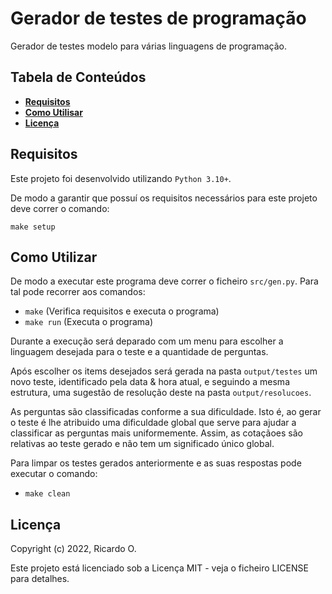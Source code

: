 # Gerador de testes de programação

Gerador de testes modelo para várias linguagens de programação.

## Tabela de Conteúdos

- **[Requisitos](#requisitos)**
- **[Como Utilisar](#como-utilizar)**
- **[Licença](#licença)**

## Requisitos

Este projeto foi desenvolvido utilizando `Python 3.10+`.

De modo a garantir que possuí os requisitos necessários para este projeto deve correr o comando:

`make setup`

## Como Utilizar

De modo a executar este programa deve correr o ficheiro `src/gen.py`. Para tal pode recorrer aos comandos:
- `make` (Verifica requisitos e executa o programa)
- `make run` (Executa o programa)

Durante a execução será deparado com um menu para escolher a linguagem desejada para o teste e a quantidade de perguntas.

Após escolher os items desejados será gerada na pasta `output/testes` um novo teste, identificado pela data & hora atual, e seguindo a mesma estrutura, uma sugestão de resolução deste na pasta `output/resolucoes`.

As perguntas são classificadas conforme a sua dificuldade. Isto é, ao gerar o teste é lhe atribuido uma dificuldade global que serve para ajudar a classificar as perguntas mais uniformemente.
Assim, as cotaçãoes são relativas ao teste gerado e não tem um significado único global.

Para limpar os testes gerados anteriormente e as suas respostas pode executar o comando:
- `make clean`

## Licença

Copyright (c) 2022, Ricardo O.

Este projeto está licenciado sob a Licença MIT - veja o ficheiro LICENSE para detalhes.
